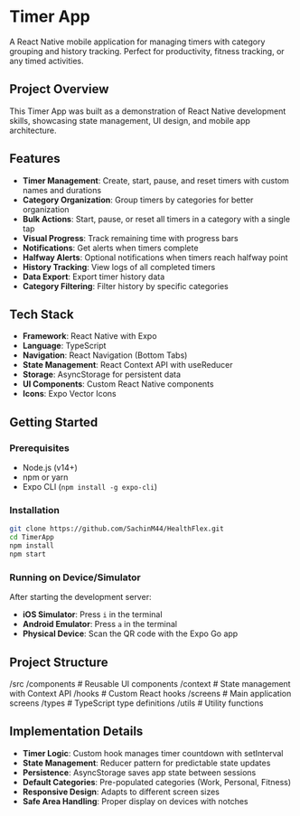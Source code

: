           
# Timer App
A React Native mobile application for managing timers with category grouping and history tracking. Perfect for productivity, fitness tracking, or any timed activities.

## Project Overview
This Timer App was built as a demonstration of React Native development skills, showcasing state management, UI design, and mobile app architecture.

## Features
- **Timer Management**: Create, start, pause, and reset timers with custom names and durations
- **Category Organization**: Group timers by categories for better organization
- **Bulk Actions**: Start, pause, or reset all timers in a category with a single tap
- **Visual Progress**: Track remaining time with progress bars
- **Notifications**: Get alerts when timers complete
- **Halfway Alerts**: Optional notifications when timers reach halfway point
- **History Tracking**: View logs of all completed timers
- **Data Export**: Export timer history data
- **Category Filtering**: Filter history by specific categories

## Tech Stack
- **Framework**: React Native with Expo
- **Language**: TypeScript
- **Navigation**: React Navigation (Bottom Tabs)
- **State Management**: React Context API with useReducer
- **Storage**: AsyncStorage for persistent data
- **UI Components**: Custom React Native components
- **Icons**: Expo Vector Icons

## Getting Started

### Prerequisites
- Node.js (v14+)
- npm or yarn
- Expo CLI (`npm install -g expo-cli`)

### Installation
```bash
git clone https://github.com/SachinM44/HealthFlex.git
cd TimerApp
npm install
npm start
```

### Running on Device/Simulator
After starting the development server:

- **iOS Simulator**: Press `i` in the terminal
- **Android Emulator**: Press `a` in the terminal
- **Physical Device**: Scan the QR code with the Expo Go app

## Project Structure
/src
  /components      # Reusable UI components
  /context         # State management with Context API
  /hooks           # Custom React hooks
  /screens         # Main application screens
  /types           # TypeScript type definitions
  /utils           # Utility functions

## Implementation Details
- **Timer Logic**: Custom hook manages timer countdown with setInterval
- **State Management**: Reducer pattern for predictable state updates
- **Persistence**: AsyncStorage saves app state between sessions
- **Default Categories**: Pre-populated categories (Work, Personal, Fitness)
- **Responsive Design**: Adapts to different screen sizes
- **Safe Area Handling**: Proper display on devices with notches
